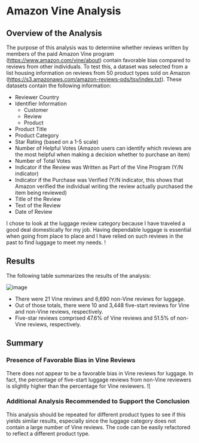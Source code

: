 # Amazon Vine Analysis

## Overview of the Analysis

The purpose of this analysis was to determine whether reviews written by members of the paid Amazon Vine program (https://www.amazon.com/vine/about) contain favorable bias compared to reviews from other individuals.  To test this, a dataset was selected from a list housing information on reviews from 50 product types sold on Amazon (https://s3.amazonaws.com/amazon-reviews-pds/tsv/index.txt).  These datasets contain the following information:
* Reviewer Country
* Identifier Information
  * Customer
  * Review
  * Product
* Product Title
* Product Category
* Star Rating (based on a 1-5 scale)
* Number of Helpful Votes (Amazon users can identify which reviews are the most helpful when making a decision whether to purchase an item)
* Number of Total Votes
* Indicator if the Review was Written as Part of the Vine Program (Y/N indicator)
* Indicator if the Purchase was Verified (Y/N indicator, this shows that Amazon verified the individual writing the review actually purchased the item being reviewed)
* Title of the Review
* Text of the Review
* Date of Review

I chose to look at the luggage review category because I have traveled a good deal domestically for my job.  Having dependable luggage is essential when going from place to place and I have relied on such reviews in the past to find luggage to meet my needs.  !

## Results

The following table summarizes the results of the analysis:

![image](https://user-images.githubusercontent.com/106293233/192169238-acd4b80e-2c58-4318-8aeb-9e5f3c586295.png)

* There were 21 Vine reviews and 6,690 non-Vine reviews for luggage.
* Out of those totals, there were 10 and 3,448 five-start reviews for Vine and non-Vine reviews, respectively.
* Five-star reviews comprised 47.6% of Vine reviews and 51.5% of non-Vine reviews, respectively.

## Summary

### Presence of Favorable Bias in Vine Reviews

There does not appear to be a favorable bias in Vine reviews for luggage.  In fact, the percentage of five-start luggage reviews from non-Vine reviewers is slightly higher than the percentage for Vine reviewers. ![

### Additional Analysis Recommended to Support the Conclusion

This analysis should be repeated for different product types to see if this yields similar results, especially since the luggage category does not contain a large number of Vine reviews.  The code can be easily refactored to reflect a different product type.  
